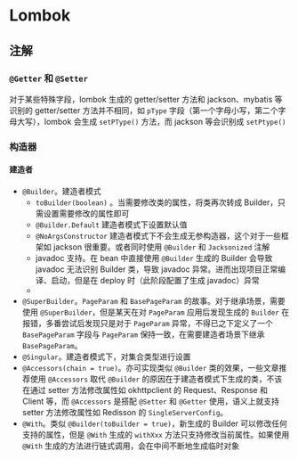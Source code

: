# Lombok

## 注解

### `@Getter` 和 `@Setter`

对于某些特殊字段，lombok 生成的 getter/setter 方法和 jackson、mybatis 等识别的 getter/setter 方法并不相同，如 `pType` 字段（第一个字母小写，第二个字母大写），lombok 会生成 `setPType()` 方法，而 jackson 等会识别成 `setPtype()` 

### 构造器

#### 建造者

* `@Builder`。建造者模式
  * `toBuilder(boolean)` 。当需要修改类的属性，将类再次转成 Builder，只需设置需要修改的属性即可
  * `@Builder.Default` 建造者模式下设置默认值
  * `@NoArgsConstructor` 建造者模式下不会生成无参构造器，这个对于一些框架如 jackson 很重要。或者同时使用 `@Builder` 和 `Jacksonized` 注解
  * javadoc 支持。在 bean 中直接使用 `@Builder` 生成的 Builder 会导致 javadoc 无法识别 Builder 类，导致 javadoc 异常。进而出现项目正常编译、启动，但是在 deploy 时（此阶段配置了生成 javadoc）异常
  * 
* `@SuperBuilder`。`PageParam` 和 `BasePageParam` 的故事。对于继承场景，需要使用 `@SuperBuilder`，但是某天在对 `PageParam` 应用后发现生成的 `Builder` 在报错，多番尝试后发现只是对于 `PageParam` 异常，不得已之下定义了一个 `BasePageParam` 字段与 `PageParam` 保持一致，在需要建造者场景下继承 `BasePageParam`。
* `@Singular`。建造者模式下，对集合类型进行设置
* `@Accessors(chain = true)`。亦可实现类似 `@Builder` 类的效果，一些文章推荐使用 `@Accessors` 取代 `@Builder` 的原因在于建造者模式下生成的类，不该在通过 setter 方法修改属性如 okhttpclient 的 Request、Response 和 Client 等，而 `@Accessors` 是搭配 `@Setter` 和 `@Getter` 使用，语义上就支持 setter 方法修改属性如 Redisson 的 `SingleServerConfig`。
* `@With`。类似 `@Builder(toBuilder = true)`，新生成的 Builder 可以修改任何支持的属性，但是 `@With` 生成的 `withXxx` 方法只支持修改当前属性。如果使用 `@With` 生成的方法进行链式调用，会在中间不断地生成临时对象 

